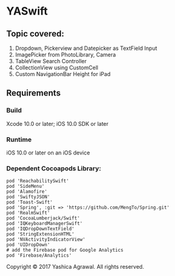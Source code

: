 # YASwift

## Topic covered:
  1. Dropdown, Pickerview and Datepicker as TextField Input
  2. ImagePicker from PhotoLibrary, Camera
  3. TableView Search Controller
  4. CollectionView using CustomCell
  5. Custom NavigationBar Height for iPad
  
## Requirements
 
### Build
 
Xcode 10.0 or later; iOS 10.0 SDK or later
 
### Runtime
 
iOS 10.0 or later on an iOS device

### Dependent Cocoapods Library:
    pod 'ReachabilitySwift'
    pod 'SideMenu'
    pod 'Alamofire'
    pod 'SwiftyJSON'
    pod 'Toast-Swift'
    pod 'Spring', :git => 'https://github.com/MengTo/Spring.git'
    pod 'RealmSwift'
    pod 'CocoaLumberjack/Swift'
    pod 'IQKeyboardManagerSwift'
    pod 'IQDropDownTextField'
    pod 'StringExtensionHTML'
    pod 'NVActivityIndicatorView'
    pod 'UIDropDown'
    # add the Firebase pod for Google Analytics
    pod 'Firebase/Analytics'
  
Copyright © 2017 Yashica Agrawal. All rights reserved.
